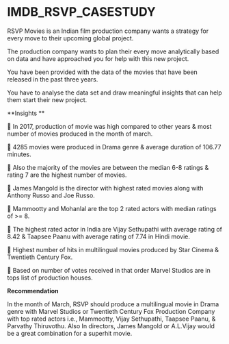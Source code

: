 # IMDB_RSVP_CASESTUDY

RSVP Movies is an Indian film production company wants a strategy for every move to their upcoming global project.

The production company wants to plan their every move analytically based on data and have approached you for help with this new project.

You have been provided with the data of the movies that have been released in the past three years. 

You have to analyse the data set and draw meaningful insights that can help them start their new project.

**Insights **

 In 2017, production of movie was high compared to other years & most number of movies produced in the month of march. 

 4285 movies were produced in Drama genre & average duration of 106.77 minutes. 

 Also the majority of the movies are between the median 6-8 ratings & rating 7 are the highest number of movies.

 James Mangold is the director with highest rated movies along with Anthony Russo and Joe Russo. 

 Mammootty and Mohanlal are the top 2 rated actors with median ratings of >= 8.

 The highest rated actor in India are Vijay Sethupathi with average rating of 8.42 & Taapsee Paanu with average rating of 7.74 in Hindi movie.

 Highest number of hits in multilingual movies produced by Star Cinema & Twentieth Century Fox.

 Based on number of votes received in that order Marvel Studios are in tops list of production houses.  


**Recommendation**

In the month of March, RSVP should produce a multilingual movie in Drama genre with Marvel Studios
or Twentieth Century Fox Production Company with top rated actors i.e., Mammootty, Vijay Sethupathi, Taapsee Paanu, & Parvathy Thiruvothu. 
Also In directors, James Mangold or A.L.Vijay  would  be a great combination for a superhit movie.
